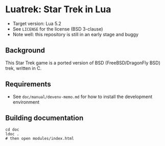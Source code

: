 # Luatrek: Star Trek in Lua

* Target version: Lua 5.2
* See `LICENSE` for the license (BSD 3-clause)
* Note well: this repository is still in an early stage and buggy

## Background

This Star Trek game is a ported version of BSD (FreeBSD/DragonFly BSD) trek, written in C.

## Requirements

* See `doc/manual/devenv-memo.md` for how to install the development environment

## Building documentation

    cd doc
    ldoc .
    # then open modules/index.html
